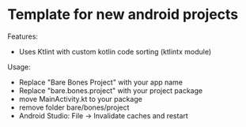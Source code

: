 # Template for new android projects
Features:
* Uses Ktlint with custom kotlin code sorting (ktlintx module) 

Usage:
* Replace "<string name="app_name">Bare Bones Project</string>" with your app name
* Replace "bare.bones.project" with your project package
* move MainActivity.kt to your package
* remove folder bare/bones/project
* Android Studio: File -> Invalidate caches and restart